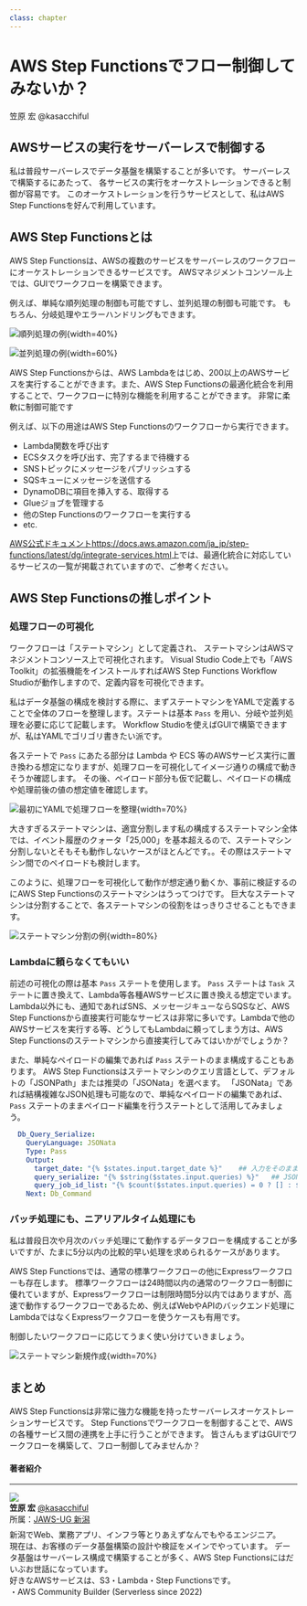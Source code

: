 ```yaml
---
class: chapter
---
```


# AWS Step Functionsでフロー制御してみないか？

<div class="flush-right">
笠原 宏 @kasacchiful
</div>

## AWSサービスの実行をサーバーレスで制御する

私は普段サーバーレスでデータ基盤を構築することが多いです。
サーバーレスで構築するにあたって、
各サービスの実行をオーケストレーションできると制御が容易です。
このオーケストレーションを行うサービスとして、私はAWS Step Functionsを好んで利用しています。

## AWS Step Functionsとは

AWS Step Functionsは、AWSの複数のサービスをサーバーレスのワークフローにオーケストレーションできるサービスです。
AWSマネジメントコンソール上では、GUIでワークフローを構築できます。

例えば、単純な順列処理の制御も可能ですし、並列処理の制御も可能です。
もちろん、分岐処理やエラーハンドリングもできます。

![順列処理の例](images/chap-kasacchiful-stepfunctions/sf_sample_sm_seq.png){width=40%}

![並列処理の例](images/chap-kasacchiful-stepfunctions/sf_sample_sm_parallel.png){width=60%}

AWS Step Functionsからは、AWS Lambdaをはじめ、200以上のAWSサービスを実行することができます。また、AWS Step Functionsの最適化統合を利用することで、ワークフローに特別な機能を利用することができます。
非常に柔軟に制御可能です

例えば、以下の用途はAWS Step Functionsのワークフローから実行できます。

- Lambda関数を呼び出す
- ECSタスクを呼び出す、完了するまで待機する
- SNSトピックにメッセージをパブリッシュする
- SQSキューにメッセージを送信する
- DynamoDBに項目を挿入する、取得する
- Glueジョブを管理する
- 他のStep Functionsのワークフローを実行する
- etc.

[AWS公式ドキュメント](https://docs.aws.amazon.com/ja_jp/step-functions/latest/dg/integrate-services.html)<span class="footnote">https://docs.aws.amazon.com/ja_jp/step-functions/latest/dg/integrate-services.html</span>上では、最適化統合に対応しているサービスの一覧が掲載されていますので、ご参考ください。

## AWS Step Functionsの推しポイント

### 処理フローの可視化

ワークフローは「ステートマシン」として定義され、
ステートマシンはAWSマネジメントコンソース上で可視化されます。
Visual Studio Code上でも「AWS Toolkit」の拡張機能をインストールすればAWS Step Functions Workflow Studioが動作しますので、定義内容を可視化できます。

私はデータ基盤の構成を検討する際に、まずステートマシンをYAMLで定義することで全体のフローを整理します。ステートは基本 `Pass` を用い、分岐や並列処理を必要に応じて記載します。
Workflow Studioを使えばGUIで構築できますが、私はYAMLでゴリゴリ書きたい派です。

各ステートで `Pass` にあたる部分は Lambda や ECS 等のAWSサービス実行に置き換わる想定になりますが、処理フローを可視化してイメージ通りの構成で動きそうか確認します。
その後、ペイロード部分も仮で記載し、ペイロードの構成や処理前後の値の想定値を確認します。

![最初にYAMLで処理フローを整理](images/chap-kasacchiful-stepfunctions/sf_sample_sm_yaml.png){width=70%}

大きすぎるステートマシンは、適宜分割します<span class="footnote">私の構成するステートマシン全体では、イベント履歴のクォータ「25,000」を基本超えるので、ステートマシン分割しないとそもそも動作しないケースがほとんどです。</span>。その際はステートマシン間でのペイロードも検討します。

このように、処理フローを可視化して動作が想定通り動くか、事前に検証するのにAWS Step Functionsのステートマシンはうってつけです。
巨大なステートマシンは分割することで、各ステートマシンの役割をはっきりさせることもできます。

![ステートマシン分割の例](images/chap-kasacchiful-stepfunctions/sfn_all_multistate.png){width=80%}

### Lambdaに頼らなくてもいい

前述の可視化の際は基本 `Pass` ステートを使用します。
`Pass` ステートは `Task` ステートに置き換えて、Lambda等各種AWSサービスに置き換える想定でいます。
Lambda以外にも、通知であればSNS、メッセージキューならSQSなど、AWS Step Functionsから直接実行可能なサービスは非常に多いです。Lambdaで他のAWSサービスを実行する等、どうしてもLambdaに頼ってしまう方は、AWS Step Functionsのステートマシンから直接実行してみてはいかがでしょうか？

また、単純なペイロードの編集であれば `Pass` ステートのまま構成することもあります。
AWS Step Functionsはステートマシンのクエリ言語として、デフォルトの「JSONPath」または推奨の「JSONata」を選べます。
「JSONata」であれば結構複雑なJSON処理も可能なので、単純なペイロードの編集であれば、 `Pass` ステートのままペイロード編集を行うステートとして活用してみましょう。

```yaml
  Db_Query_Serialize:
    QueryLanguage: JSONata
    Type: Pass
    Output:
      target_date: "{% $states.input.target_date %}"    ## 入力をそのまま出力する
      query_serialize: "{% $string($states.input.queries) %}"   ## JSONシリアライズ化処理
      query_job_id_list: "{% $count($states.input.queries) = 0 ? [] : $states.input.queries.job_id %}"  ## 三項演算子で条件分岐処理
    Next: Db_Command
```

### バッチ処理にも、ニアリアルタイム処理にも

私は普段日次や月次のバッチ処理にて動作するデータフローを構成することが多いですが、たまに5分以内の比較的早い処理を求められるケースがあります。

AWS Step Functionsでは、通常の標準ワークフローの他にExpressワークフローも存在します。
標準ワークフローは24時間以内の通常のワークフロー制御に優れていますが、Expressワークフローは制限時間5分以内ではありますが、高速で動作するワークフローであるため、例えばWebやAPIのバックエンド処理にLambdaではなくExpressワークフローを使うケースも有用です。

制御したいワークフローに応じてうまく使い分けていきましょう。

![ステートマシン新規作成](images/chap-kasacchiful-stepfunctions/sf_init_console.png){width=70%}

## まとめ

AWS Step Functionsは非常に強力な機能を持ったサーバーレスオーケストレーションサービスです。
Step Functionsでワークフローを制御することで、AWSの各種サービス間の連携を上手に行うことができます。
皆さんもまずはGUIでワークフローを構築して、フロー制御してみませんか？

#### 著者紹介

---

<div class="author-profile">
    <img src="images/kasacchiful.jpg">
    <div>
        <div>
            <b>笠原 宏</b> <a href="https://x.com/kasacchiful">@kasacchiful</a>
        </div>
        <div>
            所属：<a href="https://jawsug-niigata.connpass.com/">JAWS-UG 新潟</a>
        </div>
    </div>
</div>
<p style="margin-top: 0.5em; margin-bottom: 2em;">
新潟でWeb、業務アプリ、インフラ等とりあえずなんでもやるエンジニア。<br>
現在は、お客様のデータ基盤構築の設計や検証をメインでやっています。
データ基盤はサーバーレス構成で構築することが多く、AWS Step Functionsにはだいぶお世話になっています。<br>
好きなAWSサービスは、S3・Lambda・Step Functionsです。<br>
・AWS Community Builder (Serverless since 2022)
</p>

